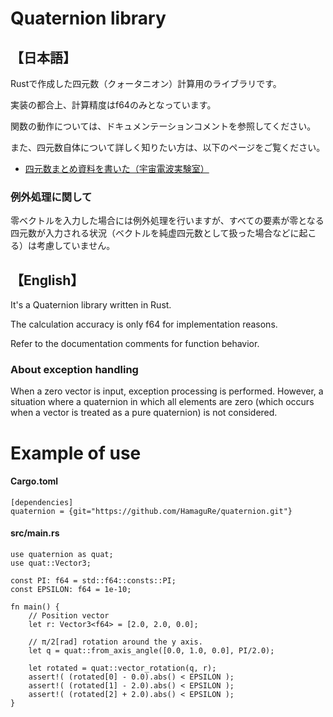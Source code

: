 # Quaternion library
## 【日本語】
  Rustで作成した四元数（クォータニオン）計算用のライブラリです。

  実装の都合上、計算精度はf64のみとなっています。

  関数の動作については、ドキュメンテーションコメントを参照してください。

  また、四元数自体について詳しく知りたい方は、以下のページをご覧ください。

  * [四元数まとめ資料を書いた（宇宙電波実験室）](https://space-denpa.jp/2019/03/26/quaternion-doc/)

### 例外処理に関して
 零ベクトルを入力した場合には例外処理を行いますが、すべての要素が零となる四元数が入力される状況（ベクトルを純虚四元数として扱った場合などに起こる）は考慮していません。

## 【English】
  It's a Quaternion library written in Rust.

  The calculation accuracy is only f64 for implementation reasons.

  Refer to the documentation comments for function behavior.

### About exception handling
When a zero vector is input, exception processing is performed. However, a situation where a quaternion in which all elements are zero (which occurs when a vector is treated as a pure quaternion) is not considered.

# Example of use
#### Cargo.toml
```
[dependencies]
quaternion = {git="https://github.com/HamaguRe/quaternion.git"}
```

#### src/main.rs
```
use quaternion as quat;
use quat::Vector3;

const PI: f64 = std::f64::consts::PI;
const EPSILON: f64 = 1e-10;

fn main() {
    // Position vector
    let r: Vector3<f64> = [2.0, 2.0, 0.0];

    // π/2[rad] rotation around the y axis.
    let q = quat::from_axis_angle([0.0, 1.0, 0.0], PI/2.0);

    let rotated = quat::vector_rotation(q, r);
    assert!( (rotated[0] - 0.0).abs() < EPSILON );
    assert!( (rotated[1] - 2.0).abs() < EPSILON );
    assert!( (rotated[2] + 2.0).abs() < EPSILON );
}
```